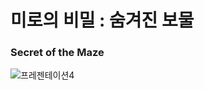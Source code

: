 # 미로의 비밀 : 숨겨진 보물
### Secret of the Maze
 
![프레젠테이션4](https://github.com/ChoMinkyung/maze/assets/58170545/a8dd5f35-c727-4b57-8bec-91ce6ae4d138)
